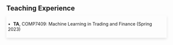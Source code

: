 <style>
/* Add some styles for the bullet point and the text */
.bullet-point {
  margin-right: 5px; /* Increase the space between the bullet and the text */
  display: inline-block; /* This will allow you to add margin */
}

.ta-text {
  /* Add additional styles if needed */
}

/* Increase the padding of the div to make the box larger */
#content-box {
  padding: 5px; /* Adjust the value as needed */
  box-shadow: 0px 4px 8px rgba(0, 0, 0, 0.1);
}
</style>

<h1 id="teaching"></h1>

<h2 style="margin: 10px 0px 10px;">Teaching Experience</h2>
<!-- Add some padding to the div to increase the box size -->
<div id="content-box" style="padding: 5px; box-shadow: 0px 4px 8px rgba(0, 0, 0, 0.1);">
  <!-- Use a span to separate the bullet point from the text -->
  <p><span class="bullet-point">•</span> <span class="ta-text"><strong>TA</strong>, COMP7409: Machine Learning in Trading and Finance (Spring 2023)</span></p>
</div>

